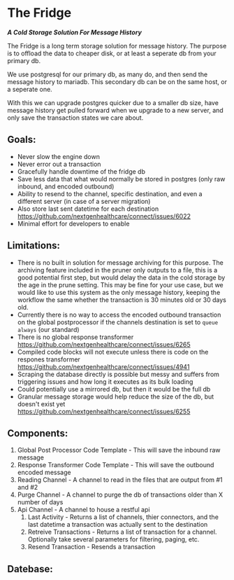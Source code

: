 # The Fridge #
***A Cold Storage Solution For Message History***

The Fridge is a long term storage solution for message history. The purpose is to offload the data to cheaper disk, or at least a seperate db from your primary db.

We use postgresql for our primary db, as many do, and then send the message history to mariadb. This secondary db can be on the same host, or a seperate one.

With this we can upgrade postgres quicker due to a smaller db size, have message history get pulled forward when we upgrade to a new server, and only save the transaction states we care about.

## Goals:
* Never slow the engine down
* Never error out a transaction
* Gracefully handle downtime of the fridge db
* Save less data that what would normally be stored in postgres (only raw inbound, and encoded outbound)
* Ability to resend to the channel, specific destination, and even a different server (in case of a server migration)
* Also store last sent datetime for each destination https://github.com/nextgenhealthcare/connect/issues/6022
* Minimal effort for developers to enable

## Limitations:
* There is no built in solution for message archiving for this purpose. The archiving feature included in the pruner only outputs to a file, this is a good potential first step, but would delay the data in the cold storage by the age in the prune setting. This may be fine for your use case, but we would like to use this system as the only message history, keeping the workflow the same whether the transaction is 30 minutes old or 30 days old.
* Currently there is no way to access the encoded outbound transaction on the global postprocessor if the channels destination is set to `queue always` (our standard)
* There is no global response transformer https://github.com/nextgenhealthcare/connect/issues/6265
* Compiled code blocks will not execute unless there is code on the respones transformer https://github.com/nextgenhealthcare/connect/issues/4941
* Scraping the database directly is possible but messy and suffers from triggering issues and how long it executes as its bulk loading
* Could potentially use a mirrored db, but then it would be the full db
* Granular message storage would help reduce the size of the db, but doesn't exist yet https://github.com/nextgenhealthcare/connect/issues/6255


## Components:
1. Global Post Processor Code Template - This will save the inbound raw message
1. Response Transformer Code Template - This will save the outbound encoded message
1. Reading Channel - A channel to read in the files that are output from #1 and #2
1. Purge Channel - A channel to purge the db of transactions older than X number of days
1. Api Channel - A channel to house a restful api
   1. Last Activity - Returns a list of channels, thier connectors, and the last datetime a transaction was actually sent to the destination
   1. Retreive Transactions - Returns a list of transaction for a channel. Optionally take several parameters for filtering, paging, etc.
   1. Resend Transaction - Resends a transaction


## Datebase: